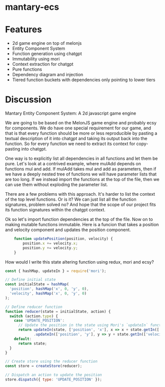 # mantary-ecs

# Features
 - 2d game engine on top of melonjs
 - Entity Component System
 - Function generation using chatgpt
 - Immutability using mori
 - Context extraction for chatgpt
 - Pure functions
 - Dependency diagram and injection
 - Tiered function buckets with dependencies only pointing to lower tiers

# Discussion

Mantary Entity Component System: A 2d javascript game engine

We are going to be based on the MelonJS game engine and probably ecsy for components.
We do have one special requirement for our game, and that is that every function
should be more or less reproducible by pasting a textual description of it into
chatgpt and taking its output back into the function. So for every function
we need to extract its context for copy-pasting into chatgpt.

One way is to explicitly list all dependencies in all functions and let them be pure.
Let's look at a contrived example, where mulAdd depends on functions mul and add.
If mulAdd takes mul and add as parameters, then if we have a deeply nested tree
of functions we will have parameter lists that are too long.  If we instead
import the functions at the top of the file, then we can use them without
exploding the parameter list.

There are a few problems with this approach. It's harder to list the context
of the top level functions. Or is it? We can just list all the function signatures,
problem solved no? And hope that the scope of our project fits its function
signatures within the chatgpt context.

Ok so let's import function dependencies at the top of the file.
Now on to making mutable functions immutable.
Here is a funcion that takes a position and velocity component
and updates the position component.

```js
    function updatePosition(position, velocity) {
        position.x += velocity.x;
        position.y += velocity.y;
    }
```
How would I write this state altering function using redux, mori and ecsy?

```js
const { hashMap, updateIn } = require('mori');

// Define initial state
const initialState = hashMap(
  'position', hashMap('x', 0, 'y', 0),
  'velocity', hashMap('x', 0, 'y', 0)
);

// Define reducer function
function reducer(state = initialState, action) {
  switch (action.type) {
    case 'UPDATE_POSITION':
      // Update the position in the state using Mori's `updateIn` function
      return updateIn(state, ['position', 'x'], x => x + state.getIn(['velocity', 'x']))
             .updateIn(['position', 'y'], y => y + state.getIn(['velocity', 'y']));
    default:
      return state;
  }
}

// Create store using the reducer function
const store = createStore(reducer);

// Dispatch an action to update the position
store.dispatch({ type: 'UPDATE_POSITION' });
```